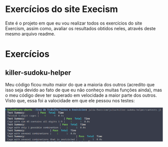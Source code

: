 # Exercícios do site Execism
Este é o projeto em que eu vou realizar todos os  exercícios do site
Exercism, assim como, avaliar os resultados obtidos neles, através deste
mesmo arquivo readme.
# Exercícios
## killer-sudoku-helper
Meu código ficou muito maior do que a maioria dos outros (acredito que isso seja devido ao fato de que eu não conheço muitas funções ainda), mas o meu código deve ter superado em velocidade a maior parte dos outros. Visto que, essa foi a valocidade em que ele pessou nos testes:

![Resultado dos testes](<Imagens/Teste do Killer Sudoku Helper.png>)
